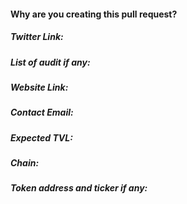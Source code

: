 #### Why are you creating this pull request?


##### Twitter Link:


##### List of audit if any:


##### Website Link:


##### Contact Email:


##### Expected TVL:


##### Chain:


##### Token address and ticker if any:
